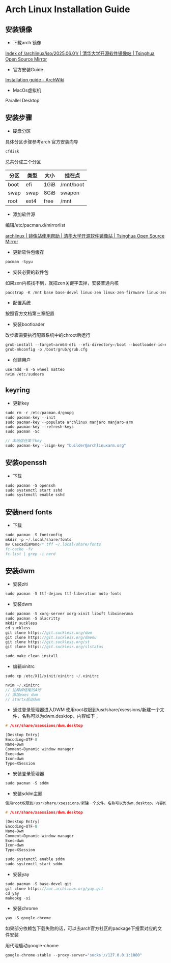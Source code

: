 # Arch Linux Installation Guide

## 安装镜像

- 下载arch 镜像

[Index of /archlinux/iso/2025.06.01/ | 清华大学开源软件镜像站 | Tsinghua Open Source Mirror](https://mirrors.tuna.tsinghua.edu.cn/archlinux/iso/2025.06.01/)

- 官方安装Guide

[Installation guide - ArchWiki](https://wiki.archlinux.org/title/Installation_guide)

- MacOs虚拟机

Parallel Desktop

## 安装步骤

- 硬盘分区

具体分区步骤参考arch 官方安装向导

```c
cfdisk
```

总共分成三个分区

| 分区   | 类型   | 大小   | 挂在点       |
| ---- | ---- | ---- | --------- |
| boot | efi  | 1GiB | /mnt/boot |
| swap | swap | 8GiB | swapon    |
| root | ext4 | free | /mnt      |

- 添加软件源

编辑/etc/pacman.d/mirrorlist

[archlinux | 镜像站使用帮助 | 清华大学开源软件镜像站 | Tsinghua Open Source Mirror](https://mirrors.tuna.tsinghua.edu.cn/help/archlinux/)

- 更新软件包缓存

```c
pacman -Syyu
```

- 安装必要的软件包

如果zen内核找不到，就把zen关键字去掉，安装普通内核

```c
pacstrap -K /mnt base base-devel linux-zen linux-zen-firmware linux-zen-headers grub git openssh networkmanager neovim efibootmgr
```

- 配置系统

按照官方文档第三章配置

- 安装bootloader

改步骤需要执行配置系统中的chroot后运行

```c
grub-install --target=arm64-efi --efi-directory=/boot --bootloader-id=ARCH
grub-mkconfig -o /boot/grub/grub.cfg
```

- 创建用户

```c
useradd -m -G wheel matteo
nvim /etc/sudoers
```

## keyring

- 更新key

```c
sudo rm -r /etc/pacman.d/gnupg
sudo pacman-key --init
sudo pacman-key --populate archlinux manjaro manjaro-arm
sudo pacman-key --refresh-keys 
sudo pacman -Sc

// 本地信任某个key
sudo pacman-key -lsign-key "builder@archlinuxarm.org"
```

## 安装openssh
- 下载
```c
sudo pacman -S openssh
sudo systemctl start sshd
sudo systemctl enable sshd
```
## 安装nerd fonts
- 下载
```c
sudo pacman -S fontconfig
mkdir -p ~/.local/share/fonts
mv CascadiaMono/*.tff ~/.local/share/fonts
fc-cache -fv
fc-list | grep -i nerd
```

## 安装dwm

- 安装ziti

```c
sudo pacman -S ttf-dejavu ttf-liberation noto-fonts
```

- 安装dwm

```c
sudo pacman -S xorg-server xorg-xinit libxft libxinerama
sudo pacman -S alacritty
mkdir suckless
cd suckless
git clone https://git.suckless.org/dwm
git clone https://git.suckless.org/dmenu
git clone https://git.suckless.org/st
git clone https://git.suckless.org/slstatus

sudo make clean install
```

- 编辑xinitrc

```c
sudo cp /etc/X11/xinit/xinitrc ~/.xinitrc

nvim ~/.xinitrc
// 注释掉结尾的4行
// 添加exec dwm
// startx启动dwm
```

- 通过登录管理器进入DWM
使用root权限到/usr/share/xsessions/新建一个文件，名称可以为dwm.desktop，内容如下：
```c
# /usr/share/xsessions/dwm.desktop

[Desktop Entry]
Encoding=UTF-8
Name=Dwm
Comment=Dynamic window manager
Exec=dwm
Icon=dwm
Type=XSession
```
- 安装登录管理器
```c
sudo pacman -S sddm
```
- 安装sddm主题

```c
使用root权限到/usr/share/xsessions/新建一个文件，名称可以为dwm.desktop，内容如下：

# /usr/share/xsessions/dwm.desktop

[Desktop Entry]
Encoding=UTF-8
Name=Dwm
Comment=Dynamic window manager
Exec=dwm
Icon=dwm
Type=XSession
```

```c
sudo systemctl enable sddm
sudo systemctl start sddm
```

- 安装yay
```c
sudo pacman -S base-devel git
git clone https://aur.archlinux.org/yay.git
cd yay
makepkg -si
```
- 安装chrome
```c
yay -S google-chrome
```
如果部分依赖包下载失败的话，可以去arch官方社区的package下搜索对应的文件安装

用代理启动google-chome
```c
google-chrome-stable --proxy-server="socks://127.0.0.1:1080"
```

